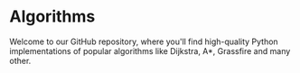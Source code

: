 # Algorithms
Welcome to our GitHub repository, where you'll find high-quality Python implementations of popular algorithms like Dijkstra, A*, Grassfire and many other.
